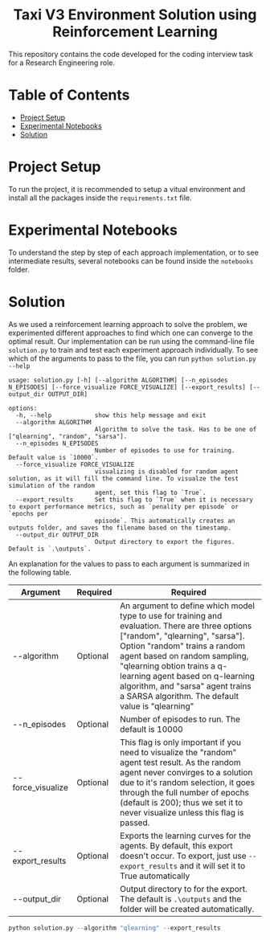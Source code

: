 # <h1 align="center">Taxi V3 Environment Solution using Reinforcement Learning</h1>

This repository contains the code developed for the coding interview task for a Research Engineering role.

Table of Contents
=================

<!--ts-->
   * [Project Setup](#project-setup)
   * [Experimental Notebooks](#experimental-notebooks)
   * [Solution](#solution)
<!--te-->


Project Setup
============
To run the project, it is recommended to setup a vitual environment and install all the packages inside the `requirements.txt` file.

Experimental Notebooks
============
To understand the step by step of each approach implementation, or to see intermediate results, several notebooks can be found inside the `notebooks` folder.

Solution
============
As we used a reinforcement learning approach to solve the problem, we experimented different approaches to find which one can converge to the optimal result. Our implementation can be run using the command-line file `solution.py` to train and test each experiment approach individually. To see which of the arguments to pass to the file, you can run `python solution.py --help`

```
usage: solution.py [-h] [--algorithm ALGORITHM] [--n_episodes N_EPISODES] [--force_visualize FORCE_VISUALIZE] [--export_results] [--output_dir OUTPUT_DIR]

options:
  -h, --help            show this help message and exit
  --algorithm ALGORITHM
                        Algorithm to solve the task. Has to be one of ["qlearning", "random", "sarsa"].
  --n_episodes N_EPISODES
                        Number of episodes to use for training. Default value is `10000`.
  --force_visualize FORCE_VISUALIZE
                        visualizing is disabled for random agent solution, as it will fill the command line. To visualze the test simulation of the random
                        agent, set this flag to `True`.
  --export_results      Set this flag to `True` when it is necessary to export performance metrics, such as `penality per episode` or `epochs per
                        episode`. This automatically creates an outputs folder, and saves the filename based on the timestamp.
  --output_dir OUTPUT_DIR
                        Output directory to export the figures. Default is `.\outputs`.
```

An explanation for the values to pass to each argument is summarized in the following table.

| Argument    | Required | Required    |
| -------- | ------- | ------- |
| --algorithm | Optional | An argument to define which model type to use for training and evaluation. There are three options ["random", "qlearning", "sarsa"]. Option "random" trains a random agent based on random sampling, "qlearning  obtion trains a q-learning agent based on q-learning algorithm, and "sarsa" agent trains a SARSA algorithm. The default value is "qlearning" |
| --n_episodes | Optional | Number of episodes to run. The default is 10000 |
| --force_visualize | Optional | This flag is only important if you need to visualize the "random" agent test result. As the random agent never convirges to a solution due to it's random selection, it goes through the full number of epochs (default is 200); thus we set it to never visualize unless this flag is passed. |
| --export_results    | Optional | Exports the learning curves for the agents. By default, this export doesn't occur. To export, just use `--export_results` and it will set it to True automatically |
| --output_dir | Optional | Output directory to for the export. The default is `.\outputs` and the folder will be created automatically.  |









```python
python solution.py --algorithm "qlearning" --export_results
```
